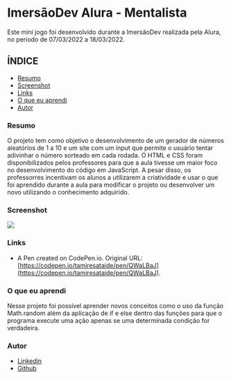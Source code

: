 # ImersãoDev Alura - Mentalista

Este mini jogo foi desenvolvido durante a ImersãoDev realizada pela Alura, no período de 07/03/2022 a 18/03/2022. 

## ÍNDICE

- [Resumo](#resumo)
- [Screenshot](#screenshot)
- [Links](#links)
- [O que eu aprendi](#o-que-eu-aprendi)
- [Autor](#autor)



### Resumo

O projeto tem como objetivo o desenvolvimento de um gerador de números aleatórios de 1 a 10 e um site com um input que permite o usuário tentar adivinhar o número sorteado em cada rodada. O HTML e CSS foram disponibilizados pelos professores para que a aula tivesse um maior foco no desenvolvimento do código em JavaScript. A pesar disso, os professorres incentivam os alunos a utilizarem a criatividade e usar o que foi aprendido durante a aula para modificar o projeto ou desenvolver um novo utilizando o conhecimento adquirido.


### Screenshot

![](./screenshot.jpg)

### Links

- A Pen created on CodePen.io. Original URL: [https://codepen.io/tamiresataide/pen/QWaLBaJ](https://codepen.io/tamiresataide/pen/QWaLBaJ).


### O que eu aprendi

Nesse projeto foi possível aprender novos conceitos como o uso da função Math.random além da aplicação de if e else dentro das funções para que o programa execute uma ação apenas se uma determinada condição for verdadeira.


### Autor

- [Linkedin](https://linkedin.com/in/tamiresataide)
- [Github](https://github.com/tamiresataide)
